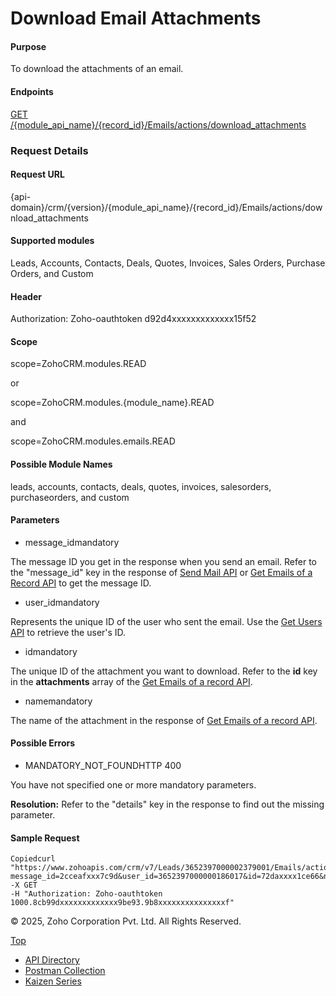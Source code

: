 
# Download Email Attachments

#### Purpose

To download the attachments of an email.

#### Endpoints

[GET /{module\_api\_name}/{record\_id}/Emails/actions/download\_attachments](https://www.zoho.com/crm/developer/docs/api/v7/download-email-attachments.html)

### Request Details

#### Request URL

{api-domain}/crm/{version}/{module\_api\_name}/{record\_id}/Emails/actions/download\_attachments

#### Supported modules

Leads, Accounts, Contacts, Deals, Quotes, Invoices, Sales Orders, Purchase Orders, and Custom

#### Header

Authorization: Zoho-oauthtoken d92d4xxxxxxxxxxxxx15f52

#### Scope

scope=ZohoCRM.modules.READ

or

scope=ZohoCRM.modules.{module\_name}.READ

and

scope=ZohoCRM.modules.emails.READ

#### Possible Module Names

leads, accounts, contacts, deals, quotes, invoices, salesorders, purchaseorders, and custom

#### Parameters

- message\_idmandatory



The message ID you get in the response when you send an email. Refer to the "message\_id" key in the response of [Send Mail API](https://www.zoho.com/crm/developer/docs/api/v7/send-mail.html) or [Get Emails of a Record API](https://www.zoho.com/crm/developer/docs/api/v7/get-email-rel-list.html) to get the message ID.

- user\_idmandatory



Represents the unique ID of the user who sent the email. Use the [Get Users API](https://www.zoho.com/crm/developer/docs/api/v7/get-users.html) to retrieve the user's ID.

- idmandatory



The unique ID of the attachment you want to download. Refer to the **id** key in the **attachments** array of the [Get Emails of a record API](https://www.zoho.com/crm/developer/docs/api/v7/get-email-rel-list.html).

- namemandatory



The name of the attachment in the response of [Get Emails of a record API](https://www.zoho.com/crm/developer/docs/api/v7/get-email-rel-list.html).


#### Possible Errors

- MANDATORY\_NOT\_FOUNDHTTP 400



You have not specified one or more mandatory parameters.

**Resolution:** Refer to the "details" key in the response to find out the missing parameter.


#### Sample Request

``` curl
Copiedcurl "https://www.zohoapis.com/crm/v7/Leads/3652397000002379001/Emails/actions/download_attachments?message_id=2cceafxxx7c9d&user_id=3652397000000186017&id=72daxxxx1ce66&name=email_templates.png"
-X GET
-H "Authorization: Zoho-oauthtoken 1000.8cb99dxxxxxxxxxxxxx9be93.9b8xxxxxxxxxxxxxxxf"
```

© 2025, Zoho Corporation Pvt. Ltd. All Rights Reserved.

[Top](https://www.zoho.com/crm/developer/docs/api/v7/download-email-attachments.html#top)

- [API Directory](https://www.zoho.com/crm/developer/docs/api-directory.html?source_from=qlink_)
- [Postman Collection](https://www.postman.com/zohocrmdevelopers/workspace/zoho-crm-developers/overview?source_from=qlink_)
- [Kaizen Series](https://www.zoho.com/crm/developer/docs/kaizen-series-directory.html?source_from=qlink_)